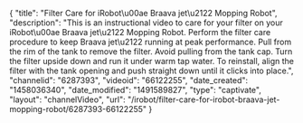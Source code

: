 {
    "title": "Filter Care for iRobot\u00ae Braava jet\u2122 Mopping Robot",
    "description": "This is an instructional video to care for your filter on your iRobot\u00ae Braava jet\u2122 Mopping Robot.  Perform the filter care procedure to keep Braava jet\u2122 running at peak performance. Pull from the rim of the tank to remove the filter. Avoid pulling from the tank cap. Turn the filter upside down and run it under warm tap water. To reinstall, align the filter with the tank opening and push straight down until it clicks into place.",
    "channelid": "6287393",
    "videoid": "66122255",
    "date_created": "1458036340",
    "date_modified": "1491589827",
    "type": "captivate",
    "layout": "channelVideo",
    "url": "\/irobot\/filter-care-for-irobot-braava-jet-mopping-robot\/6287393-66122255"
}